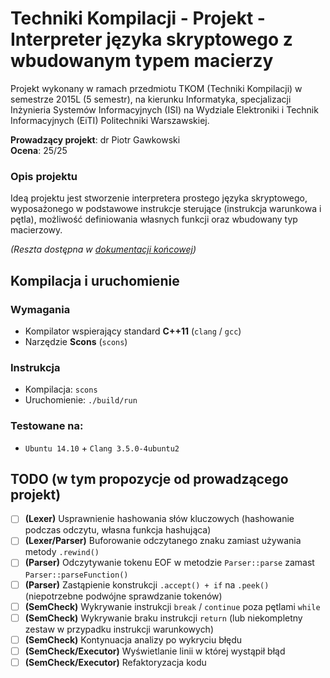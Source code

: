 # Techniki Kompilacji - Projekt - Interpreter języka skryptowego z wbudowanym typem macierzy
Projekt wykonany w ramach przedmiotu TKOM (Techniki Kompilacji) w semestrze 2015L (5 semestr), na kierunku Informatyka, specjalizacji Inżynieria Systemów Informacyjnych (ISI) na Wydziale Elektroniki i Technik Informacyjnych (EiTI) Politechniki Warszawskiej.

**Prowadzący projekt**: dr Piotr Gawkowski  
**Ocena**: 25/25

### Opis projektu
Ideą projektu jest stworzenie interpretera prostego języka skryptowego, wyposażonego w 
podstawowe instrukcje sterujące (instrukcja warunkowa i pętla), możliwość definiowania 
własnych funkcji oraz wbudowany typ macierzowy.

_(Reszta dostępna w [dokumentacji końcowej](https://github.com/mdziekon/eiti-tkom-interpreter/raw/master/docs/final-documentation.pdf))_

Kompilacja i uruchomienie
---

### Wymagania
* Kompilator wspierający standard **C++11** (``clang`` / ``gcc``)
* Narzędzie **Scons** (``scons``)

### Instrukcja
* Kompilacja: ``scons``
* Uruchomienie: ``./build/run``

### Testowane na:
* ``Ubuntu 14.10`` + ``Clang 3.5.0-4ubuntu2``

TODO (w tym propozycje od prowadzącego projekt)
---

* [ ] **(Lexer)** Usprawnienie hashowania słów kluczowych (hashowanie podczas odczytu, własna funkcja hashująca)
* [ ] **(Lexer/Parser)** Buforowanie odczytanego znaku zamiast używania metody ``.rewind()``
* [ ] **(Parser)** Odczytywanie tokenu EOF w metodzie ``Parser::parse`` zamast ``Parser::parseFunction()``
* [ ] **(Parser)** Zastąpienie konstrukcji ``.accept() + if`` na ``.peek()`` (niepotrzebne podwójne sprawdzanie tokenów)
* [ ] **(SemCheck)** Wykrywanie instrukcji ``break`` / ``continue`` poza pętlami ``while``
* [ ] **(SemCheck)** Wykrywanie braku instrukcji ``return`` (lub niekompletny zestaw w przypadku instrukcji warunkowych)
* [ ] **(SemCheck)** Kontynuacja analizy po wykryciu błędu
* [ ] **(SemCheck/Executor)** Wyświetlanie linii w której wystąpił błąd
* [ ] **(SemCheck/Executor)** Refaktoryzacja kodu
